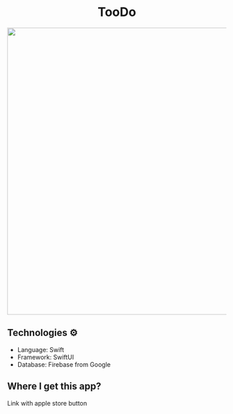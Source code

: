 <h1 align="center">TooDo</h1>

<p align="center">
  <img align="center" src="https://github.com/AugustoBSimionato/TooDo/assets/72254418/488a3578-9316-4c71-aded-821958602a4c" width="742,5" height="660,75" />
  <!-- <img width="1107" alt="Captura de Tela 2023-08-10 às 17 29 27" src="https://github.com/AugustoBSimionato/TooDo/assets/72254418/4777ccad-c26c-47f2-8e27-572972701eac"> -->
</p>

## Technologies ⚙
* Language: Swift
* Framework: SwiftUI
* Database: Firebase from Google

## Where I get this app?
<p>Link with apple store button</p>

